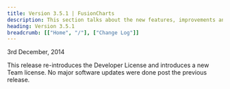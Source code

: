 ```yaml
---
title: Version 3.5.1 | FusionCharts
description: This section talks about the new features, improvements and fixes for v3.5.1.
heading: Version 3.5.1
breadcrumb: [["Home", "/"], ["Change Log"]]
---
```


3rd December, 2014

This release re-introduces the Developer License and introduces a new Team license. No major software updates were done post the previous release.